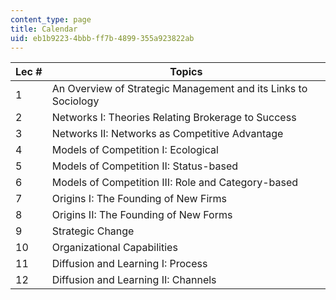 ```yaml
---
content_type: page
title: Calendar
uid: eb1b9223-4bbb-ff7b-4899-355a923822ab
---
```


| Lec # | Topics |
| --- | --- |
| 1 | An Overview of Strategic Management and its Links to Sociology |
| 2 | Networks I: Theories Relating Brokerage to Success |
| 3 | Networks II: Networks as Competitive Advantage |
| 4 | Models of Competition I: Ecological |
| 5 | Models of Competition II: Status-based |
| 6 | Models of Competition III: Role and Category-based |
| 7 | Origins I: The Founding of New Firms |
| 8 | Origins II: The Founding of New Forms |
| 9 | Strategic Change |
| 10 | Organizational Capabilities |
| 11 | Diffusion and Learning I: Process |
| 12 | Diffusion and Learning II: Channels